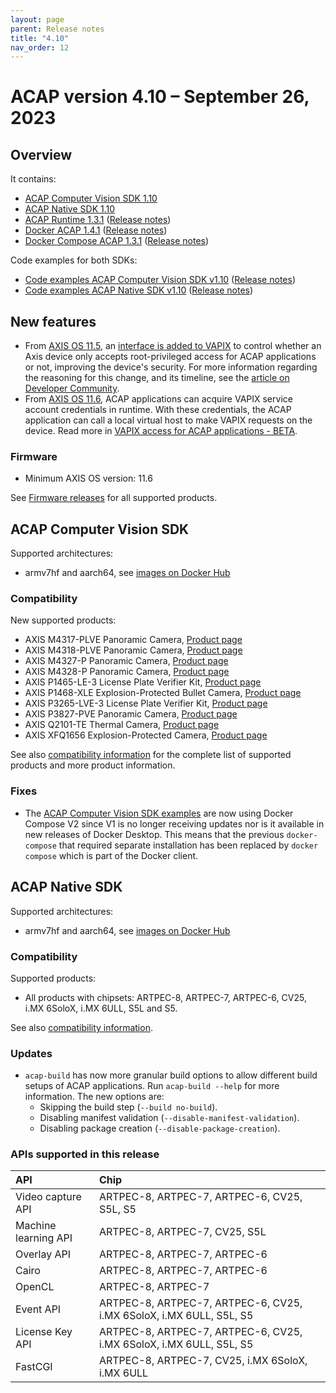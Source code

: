 ```yaml
---
layout: page
parent: Release notes
title: "4.10"
nav_order: 12
---
```


# ACAP version 4.10 – September 26, 2023

## Overview

It contains:

- [ACAP Computer Vision SDK 1.10](#acap-computer-vision-sdk)
- [ACAP Native SDK 1.10](#acap-native-sdk)
- [ACAP Runtime 1.3.1](https://github.com/AxisCommunications/acap-runtime/tree/1.3.1)
  ([Release notes](https://github.com/AxisCommunications/acap-runtime/releases/tag/1.3.1))
- [Docker ACAP 1.4.1](https://github.com/AxisCommunications/docker-acap/tree/1.4.1)
  ([Release notes](https://github.com/AxisCommunications/docker-acap/releases/tag/1.4.1))
- [Docker Compose ACAP 1.3.1](https://github.com/AxisCommunications/docker-compose-acap/tree/1.3.1)
  ([Release notes](https://github.com/AxisCommunications/docker-compose-acap/releases/tag/1.3.1))

Code examples for both SDKs:

- [Code examples ACAP Computer Vision SDK v1.10](https://github.com/AxisCommunications/acap-computer-vision-sdk-examples/tree/v1.10)
  ([Release notes](https://github.com/AxisCommunications/acap-computer-vision-sdk-examples/releases/tag/v1.10))
- [Code examples ACAP Native SDK v1.10](https://github.com/AxisCommunications/acap-native-sdk-examples/tree/v1.10)
  ([Release notes](https://github.com/AxisCommunications/acap-native-sdk-examples/releases/tag/v1.10))

## New features

- From [AXIS OS 11.5](https://help.axis.com/en-us/axis-os-release-notes#axis-os-11-5), an [interface is added to VAPIX](https://www.axis.com/vapix-library/subjects/t10102231/section/t10036126/display?section=t10036126-t10185050) to control whether an Axis device only accepts root-privileged access for ACAP applications or not, improving the device's security. For more information regarding the reasoning for this change, and its timeline, see the [article on Developer Community](https://www.axis.com/developer-community/news/axis-os-root-acap-signing).
- From [AXIS OS 11.6](https://help.axis.com/en-us/axis-os-release-notes#axis-os-11-6), ACAP applications can acquire VAPIX service account credentials in runtime. With these credentials, the ACAP application can call a local virtual host to make VAPIX requests on the device. Read more in [VAPIX access for ACAP applications - BETA](../develop/VAPIX-access-for-ACAP-applications).

### Firmware

- Minimum AXIS OS version: 11.6

See [Firmware releases](https://www.axis.com/support/firmware) for all supported products.

## ACAP Computer Vision SDK

Supported architectures:

- armv7hf and aarch64, see [images on Docker Hub](https://hub.docker.com/r/axisecp/acap-computer-vision-sdk)

### Compatibility

New supported products:

- AXIS M4317-PLVE Panoramic Camera, [Product page](https://www.axis.com/products/axis-m4317-plve)
- AXIS M4318-PLVE Panoramic Camera, [Product page](https://www.axis.com/products/axis-m4318-plve)
- AXIS M4327-P Panoramic Camera, [Product page](https://www.axis.com/products/axis-m4327-p)
- AXIS M4328-P Panoramic Camera, [Product page](https://www.axis.com/products/axis-m4328-p)
- AXIS P1465-LE-3 License Plate Verifier Kit, [Product page](https://www.axis.com/products/axis-p1465-le-3)
- AXIS P1468-XLE Explosion-Protected Bullet Camera, [Product page](https://www.axis.com/products/axis-p1468-xle)
- AXIS P3265-LVE-3 License Plate Verifier Kit, [Product page](https://www.axis.com/products/axis-p3265-lve-3)
- AXIS P3827-PVE Panoramic Camera, [Product page](https://www.axis.com/products/axis-p3827-pve)
- AXIS Q2101-TE Thermal Camera, [Product page](https://www.axis.com/products/axis-q2101-te)
- AXIS XFQ1656 Explosion-Protected Camera, [Product page](https://www.axis.com/products/axis-xfq1656)

See also [compatibility information](../axis-devices-and-compatibility) for the complete list of
supported products and more product information.

### Fixes

- The [ACAP Computer Vision SDK examples](https://github.com/AxisCommunications/acap-computer-vision-sdk-examples) are now using Docker Compose V2 since V1 is no longer receiving updates nor is it available in new releases of Docker Desktop. This means that the previous `docker-compose` that required separate installation has been replaced by `docker compose` which is part of the Docker client.

## ACAP Native SDK

Supported architectures:

- armv7hf and aarch64, see [images on Docker Hub](https://hub.docker.com/r/axisecp/acap-native-sdk)

### Compatibility

Supported products:

- All products with chipsets: ARTPEC-8, ARTPEC-7, ARTPEC-6, CV25, i.MX 6SoloX, i.MX 6ULL, S5L and S5.

See also [compatibility information](../axis-devices-and-compatibility).

### Updates

- `acap-build` has now more granular build options to allow different build setups of ACAP
applications. Run `acap-build --help` for more information. The new options are:
  - Skipping the build step (`--build no-build`).
  - Disabling manifest validation (`--disable-manifest-validation`).
  - Disabling package creation (`--disable-package-creation`).

### APIs supported in this release

API                  | Chip
:--                  | :--
Video capture API    | ARTPEC-8, ARTPEC-7, ARTPEC-6, CV25, S5L, S5
Machine learning API | ARTPEC-8, ARTPEC-7, CV25, S5L
Overlay API          | ARTPEC-8, ARTPEC-7, ARTPEC-6
Cairo                | ARTPEC-8, ARTPEC-7, ARTPEC-6
OpenCL               | ARTPEC-8, ARTPEC-7
Event API            | ARTPEC-8, ARTPEC-7, ARTPEC-6, CV25, i.MX 6SoloX, i.MX 6ULL, S5L, S5
License Key API      | ARTPEC-8, ARTPEC-7, ARTPEC-6, CV25, i.MX 6SoloX, i.MX 6ULL, S5L, S5
FastCGI              | ARTPEC-8, ARTPEC-7, CV25, i.MX 6SoloX, i.MX 6ULL
